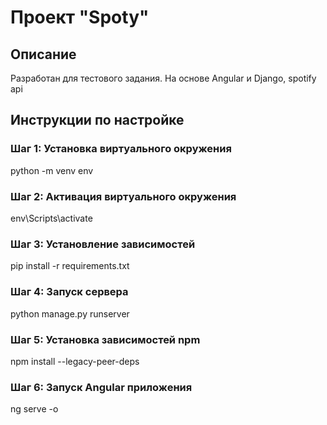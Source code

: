 # Проект "Spoty"

## Описание
Разработан для тестового задания.
На основе Angular и Django, spotify api

## Инструкции по настройке

### Шаг 1: Установка виртуального окружения
python -m venv env
### Шаг 2: Активация виртуального окружения
env\Scripts\activate
### Шаг 3: Установление зависимостей
pip install -r requirements.txt
### Шаг 4: Запуск сервера
python manage.py runserver
### Шаг 5: Установка зависимостей npm
npm install --legacy-peer-deps
### Шаг 6: Запуск Angular приложения
ng serve -o






